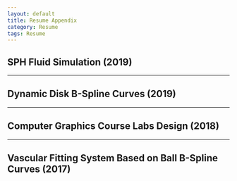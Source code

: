 ```yaml
---
layout: default
title: Resume Appendix
category: Resume
tags: Resume
---
```


## SPH Fluid Simulation (2019)

***
## Dynamic Disk B-Spline Curves (2019)

***
## Computer Graphics Course Labs Design (2018)

***
## Vascular Fitting System Based on Ball B-Spline Curves (2017)

 <!-- *** -->
 <!-- ## 3D Ink Simulation Based on SPH (2016) -->
